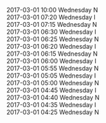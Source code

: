 2017-03-01 10:00 Wednesday  N  
2017-03-01 07:20 Wednesday  I  
2017-03-01 07:15 Wednesday  N  
2017-03-01 06:30 Wednesday  I  
2017-03-01 06:25 Wednesday  N  
2017-03-01 06:20 Wednesday  I  
2017-03-01 06:15 Wednesday  N  
2017-03-01 06:00 Wednesday  I  
2017-03-01 05:55 Wednesday  N  
2017-03-01 05:05 Wednesday  I  
2017-03-01 05:00 Wednesday  N  
2017-03-01 04:45 Wednesday  I  
2017-03-01 04:40 Wednesday  N  
2017-03-01 04:35 Wednesday  I  
2017-03-01 04:25 Wednesday  N  
